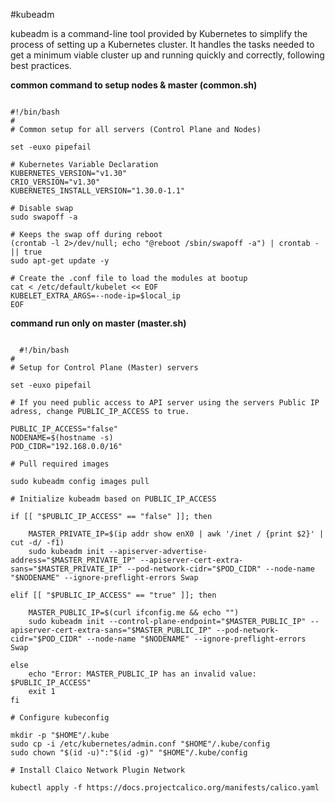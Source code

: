 #kubeadm

kubeadm is a command-line tool provided by Kubernetes to simplify the process of setting up a Kubernetes cluster. It handles the tasks needed to get a minimum viable cluster up and running quickly and correctly, following best practices.

**common command to setup nodes & master (common.sh)**
<pre><code>
#!/bin/bash
#
# Common setup for all servers (Control Plane and Nodes)

set -euxo pipefail

# Kubernetes Variable Declaration
KUBERNETES_VERSION="v1.30"
CRIO_VERSION="v1.30"
KUBERNETES_INSTALL_VERSION="1.30.0-1.1"

# Disable swap
sudo swapoff -a

# Keeps the swap off during reboot
(crontab -l 2>/dev/null; echo "@reboot /sbin/swapoff -a") | crontab - || true
sudo apt-get update -y

# Create the .conf file to load the modules at bootup
cat <<EOF | sudo tee /etc/modules-load.d/k8s.conf
overlay
br_netfilter
EOF

sudo modprobe overlay
sudo modprobe br_netfilter

# Sysctl params required by setup, params persist across reboots
cat <<EOF | sudo tee /etc/sysctl.d/k8s.conf
net.bridge.bridge-nf-call-iptables  = 1
net.bridge.bridge-nf-call-ip6tables = 1
net.ipv4.ip_forward                 = 1
EOF

# Apply sysctl params without reboot
sudo sysctl --system

sudo apt-get update -y
sudo apt-get install -y apt-transport-https ca-certificates curl gpg

# Install CRI-O Runtime
sudo apt-get update -y
sudo apt-get install -y software-properties-common curl apt-transport-https ca-certificates

curl -fsSL https://pkgs.k8s.io/addons:/cri-o:/stable:/$CRIO_VERSION/deb/Release.key |
    gpg --dearmor -o /etc/apt/keyrings/cri-o-apt-keyring.gpg

echo "deb [signed-by=/etc/apt/keyrings/cri-o-apt-keyring.gpg] https://pkgs.k8s.io/addons:/cri-o:/stable:/$CRIO_VERSION/deb/ /" |
    tee /etc/apt/sources.list.d/cri-o.list

sudo apt-get update -y
sudo apt-get install -y cri-o

sudo systemctl daemon-reload
sudo systemctl enable crio --now
sudo systemctl start crio.service

echo "CRI runtime installed successfully"

# Install kubelet, kubectl, and kubeadm
curl -fsSL https://pkgs.k8s.io/core:/stable:/$KUBERNETES_VERSION/deb/Release.key |
    gpg --dearmor -o /etc/apt/keyrings/kubernetes-apt-keyring.gpg

echo "deb [signed-by=/etc/apt/keyrings/kubernetes-apt-keyring.gpg] https://pkgs.k8s.io/core:/stable:/$KUBERNETES_VERSION/deb/ /" |
    tee /etc/apt/sources.list.d/kubernetes.list

sudo apt-get update -y
sudo apt-get install -y kubelet="$KUBERNETES_INSTALL_VERSION" kubectl="$KUBERNETES_INSTALL_VERSION" kubeadm="$KUBERNETES_INSTALL_VERSION"

# Prevent automatic updates for kubelet, kubeadm, and kubectl
sudo apt-mark hold kubelet kubeadm kubectl

sudo apt-get update -y

# Install jq, a command-line JSON processor
sudo apt-get install -y jq

# Retrieve the local IP address of the eth0 interface and set it for kubelet
local_ip="$(ip --json addr show enX0 | jq -r '.[0].addr_info[] | select(.family == "inet") | .local')"

# Write the local IP address to the kubelet default configuration file
cat > /etc/default/kubelet << EOF
KUBELET_EXTRA_ARGS=--node-ip=$local_ip
EOF
</code></pre>

**command run only on master (master.sh)**
<pre><code>
  #!/bin/bash
#
# Setup for Control Plane (Master) servers

set -euxo pipefail

# If you need public access to API server using the servers Public IP adress, change PUBLIC_IP_ACCESS to true.

PUBLIC_IP_ACCESS="false"
NODENAME=$(hostname -s)
POD_CIDR="192.168.0.0/16"

# Pull required images

sudo kubeadm config images pull

# Initialize kubeadm based on PUBLIC_IP_ACCESS

if [[ "$PUBLIC_IP_ACCESS" == "false" ]]; then

    MASTER_PRIVATE_IP=$(ip addr show enX0 | awk '/inet / {print $2}' | cut -d/ -f1)
    sudo kubeadm init --apiserver-advertise-address="$MASTER_PRIVATE_IP" --apiserver-cert-extra-sans="$MASTER_PRIVATE_IP" --pod-network-cidr="$POD_CIDR" --node-name "$NODENAME" --ignore-preflight-errors Swap

elif [[ "$PUBLIC_IP_ACCESS" == "true" ]]; then

    MASTER_PUBLIC_IP=$(curl ifconfig.me && echo "")
    sudo kubeadm init --control-plane-endpoint="$MASTER_PUBLIC_IP" --apiserver-cert-extra-sans="$MASTER_PUBLIC_IP" --pod-network-cidr="$POD_CIDR" --node-name "$NODENAME" --ignore-preflight-errors Swap

else
    echo "Error: MASTER_PUBLIC_IP has an invalid value: $PUBLIC_IP_ACCESS"
    exit 1
fi

# Configure kubeconfig

mkdir -p "$HOME"/.kube
sudo cp -i /etc/kubernetes/admin.conf "$HOME"/.kube/config
sudo chown "$(id -u)":"$(id -g)" "$HOME"/.kube/config

# Install Claico Network Plugin Network

kubectl apply -f https://docs.projectcalico.org/manifests/calico.yaml
</code></pre>
